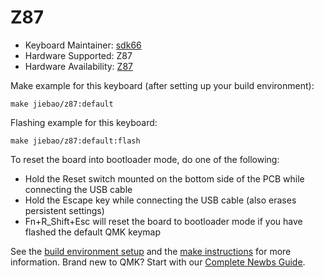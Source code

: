# Z87

* Keyboard Maintainer: [sdk66](https://github.com/sdk66)
* Hardware Supported: Z87
* Hardware Availability: [Z87](https://www.jiebao.com)

Make example for this keyboard (after setting up your build environment):

    make jiebao/z87:default
        
Flashing example for this keyboard:

    make jiebao/z87:default:flash

To reset the board into bootloader mode, do one of the following:

* Hold the Reset switch mounted on the bottom side of the PCB while connecting the USB cable
* Hold the Escape key while connecting the USB cable (also erases persistent settings)
* Fn+R_Shift+Esc will reset the board to bootloader mode if you have flashed the default QMK keymap

See the [build environment setup](https://docs.qmk.fm/#/getting_started_build_tools) and the [make instructions](https://docs.qmk.fm/#/getting_started_make_guide) for more information. Brand new to QMK? Start with our [Complete Newbs Guide](https://docs.qmk.fm/#/newbs).
